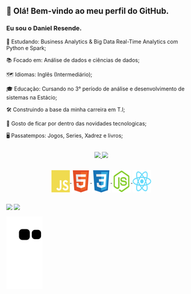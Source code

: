 ## 👋 Olá! Bem-vindo ao meu perfil do GitHub.
### Eu sou o Daniel Resende.

📖  Estudando: Business Analytics & Big Data Real-Time Analytics com Python e Spark;

📚  Focado em: Análise de dados e ciências de dados;

🗺  Idiomas: Inglês (Intermediário);

🎓  Educação: Cursando no 3° período de análise e desenvolvimento de sistemas na Estácio;

🛠  Construindo a base da minha carreira em T.I;

🖖  Gosto de ficar por dentro das novidades tecnologicas;

🖥  Passatempos: Jogos, Series, Xadrez e livros;

 
 
  ##
  
<div align="center">
  <a href="https://github.com/danielresende23">
  <img height="150em" src="https://github-readme-stats.vercel.app/api?username=danielresende23&show_icons=true&theme=radical&include_all_commits=true&count_private=true"/>
  <img height="150em" src="https://github-readme-stats.vercel.app/api/top-langs/?username=danielresende23&layout=compact&langs_count=7&theme=radical"/>
</div>

<source 
  srcset="https://github-readme-stats.vercel.app/api?username=danielresende23&show_icons=true&theme=dark"
  media="(prefers-color-scheme: dark)"
/>
  
   ##
  
<div align= "center">
  <img align="center" alt="Daniel-Js" height="60" width="50" src="https://raw.githubusercontent.com/devicons/devicon/master/icons/javascript/javascript-plain.svg">
  <img align="center" alt="Daniel-HTML" height="60" width="50" src="https://raw.githubusercontent.com/devicons/devicon/master/icons/html5/html5-original.svg">
  <img align="center" alt="Daniel-CSS" height="60" width="50" src="https://raw.githubusercontent.com/devicons/devicon/master/icons/css3/css3-original.svg">
  <img align="center" alt="Daniel-CSS" height="60" width="50" src="https://raw.githubusercontent.com/devicons/devicon/master/icons/nodejs/nodejs-original.svg">
  <img align="center" alt="Daniel-CSS" height="60" width="50" src="https://raw.githubusercontent.com/devicons/devicon/master/icons/react/react-original.svg">
</div>
 
 
  
  ##
 
<div align="left"> 
  <a href="https://www.linkedin.com/in/daniel-resend/ "target="_blank"><img src="https://img.shields.io/badge/LinkedIn-0077B5?style=for-the-badge&logo=linkedin&logoColor=white" target="_blank"></a> 
   <a href="https://danielresende23.github.io/Portfolio/"target="_blank"><img src="https://img.shields.io/badge/website-000000?style=for-the-badge&logo=About.me&logoColor=white" target="_blank"></a> 
</div>
  
![Snake animation](https://github.com/danielresende23/danielresende23/blob/output/github-contribution-grid-snake.svg)

